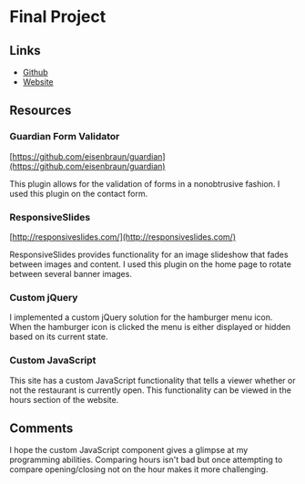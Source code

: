 
# Final Project
## Links
- [Github](https://github.com/hockenburj1/project_final3_hockenbury_jesse)
- [Website](http://devimiiphone1.nku.edu/jesse/pizza/)

## Resources
### Guardian Form Validator
[https://github.com/eisenbraun/guardian](https://github.com/eisenbraun/guardian)

This plugin allows for the validation of forms in a nonobtrusive fashion. I used this plugin on the contact form. 

### ResponsiveSlides
[http://responsiveslides.com/](http://responsiveslides.com/)

ResponsiveSlides provides functionality for an image slideshow that fades between images and content. I used this plugin on the home page to rotate between several banner images.

### Custom jQuery
I implemented a custom jQuery solution for the hamburger menu icon. When the hamburger icon is clicked the menu is either displayed or hidden based on its current state.

### Custom JavaScript
This site has a custom JavaScript functionality that tells a viewer whether or not the restaurant is currently open. This functionality can be viewed in the hours section of the website.

## Comments
I hope the custom JavaScript component gives a glimpse at my programming abilities. Comparing hours isn't bad but once attempting to compare opening/closing not on the hour makes it more challenging.